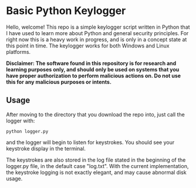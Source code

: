 # Basic Python Keylogger

Hello, welcome! This repo is a simple keylogger script written in Python that I have used to learn more about Python and general security principles. For right now this is a heavy work in progress, and is only in a concept state at this point in time. The keylogger works for both Windows and Linux platforms.

**Disclaimer: The software found in this repository is for research and learning purposes only, and should only be used on systems that you have proper authorization to perform malicious actions on. Do not use this for any malicious purposes or intents.**

## Usage
After moving to the directory that you download the repo into, just call the logger with:
```
python logger.py
```
and the logger will begin to listen for keystrokes. You should see your keystroke display in the terminal.

The keystrokes are also stored in the log file stated in the beginning of the logger.py file, in the default case "log.txt". With the current implementation, the keystroke logging is not exactly elegant, and may cause abnormal disk usage.
